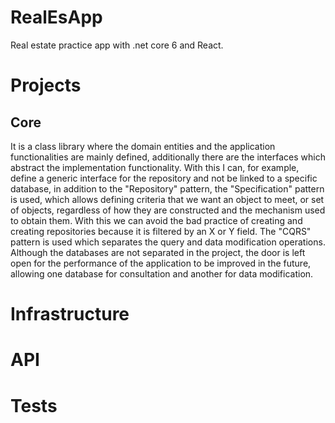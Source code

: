 # RealEsApp
Real estate practice app with .net core 6 and React.

# Projects 

## Core
It is a class library where the domain entities and the application functionalities are mainly defined, additionally there are the interfaces which abstract the implementation functionality. With this I can, for example, define a generic interface for the repository and not be linked to a specific database, in addition to the "Repository" pattern, the "Specification" pattern is used, which allows defining criteria that we want an object to meet, or set of objects, regardless of how they are constructed and the mechanism used to obtain them. With this we can avoid the bad practice of creating and creating repositories because it is filtered by an X or Y field. The "CQRS" pattern is used which separates the query and data modification operations. Although the databases are not separated in the project, the door is left open for the performance of the application to be improved in the future, allowing one database for consultation and another for data modification.


# Infrastructure

# API

# Tests
